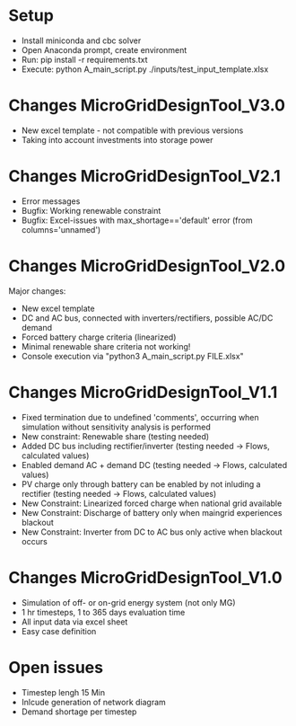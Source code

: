 # Setup
* Install miniconda and cbc solver
* Open Anaconda prompt, create environment
* Run: pip install -r requirements.txt
* Execute: python A_main_script.py ./inputs/test_input_template.xlsx

# Changes MicroGridDesignTool_V3.0
* New excel template - not compatible with previous versions
* Taking into account investments into storage power

# Changes MicroGridDesignTool_V2.1
* Error messages
* Bugfix: Working renewable constraint
* Bugfix: Excel-issues with max_shortage=='default' error (from columns='unnamed')

# Changes MicroGridDesignTool_V2.0
Major changes:
* New excel template
* DC and AC bus, connected with inverters/rectifiers, possible AC/DC demand
* Forced battery charge criteria (linearized)
* Minimal renewable share criteria not working!
* Console execution via "python3 A_main_script.py FILE.xlsx"

# Changes MicroGridDesignTool_V1.1
* Fixed termination due to undefined 'comments', occurring when simulation without sensitivity analysis is performed
* New constraint: Renewable share (testing needed)
* Added DC bus including rectifier/inverter (testing needed -> Flows, calculated values)
* Enabled demand AC + demand DC (testing needed -> Flows, calculated values)
* PV charge only through battery can be enabled by not inluding a rectifier (testing needed -> Flows, calculated values)
* New Constraint: Linearized forced charge when national grid available
* New Constraint: Discharge of battery only when maingrid experiences blackout
* New Constraint: Inverter from DC to AC bus only active when blackout occurs

# Changes MicroGridDesignTool_V1.0
* Simulation of off- or on-grid energy system (not only MG)
* 1 hr timesteps, 1 to 365 days evaluation time
* All input data via excel sheet
* Easy case definition

# Open issues
* Timestep lengh 15 Min
* Inlcude generation of network diagram 
* Demand shortage per timestep